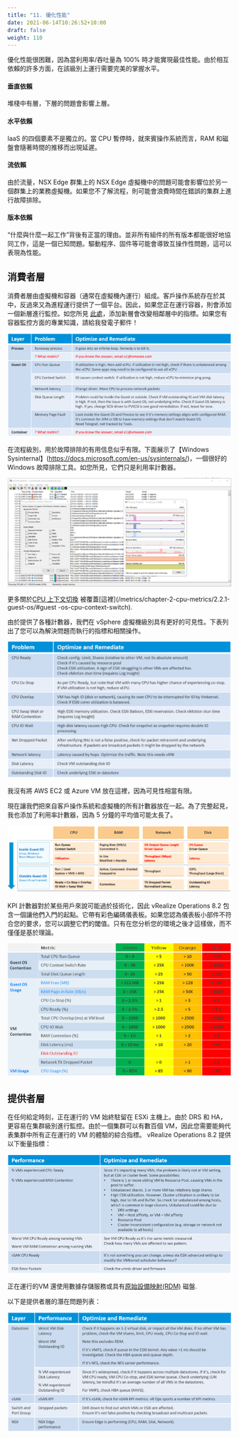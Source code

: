 ```yaml
---
title: "11. 優化性能"
date: 2021-06-14T10:26:52+10:00
draft: false
weight: 110
---
```


優化性能很困難，因為當利用率/吞吐量為 100% 時才能實現最佳性能。由於相互依賴的許多方面，在該級別上運行需要完美的掌握水平。

#### 垂直依賴

堆棧中有層，下層的問題會影響上層。

#### 水平依賴

IaaS 的四個要素不是獨立的。當 CPU 暫停時，就來賓操作系統而言，RAM 和磁盤會隨著時間的推移而出現延遲。

#### 流依賴

由於流量，NSX Edge 群集上的 NSX Edge 虛擬機中的問題可能會影響位於另一個群集上的業務虛擬機。如果您不了解流程，則可能會浪費時間在錯誤的集群上進行故障排除。

#### 版本依賴

“什麼與什麼一起工作”背後有正當的理由。並非所有組件的所有版本都能很好地協同工作，這是一個已知問題。驅動程序、固件等可能會導致互操作性問題，這可以表現為性能。

## 消費者層

消費者層由虛擬機和容器（通常在虛擬機內運行）組成。客戶操作系統存在於其中，反過來又為進程運行提供了一個平台。因此，如果您正在運行容器，則會添加一個新層進行監控。如您所見 [此處](/metrics/chapter-1-overview/)，添加新層會改變相鄰層中的指標。如果您有容器監控方面的專業知識，請給我發電子郵件！

![進程/客戶/容器層分解](1.2.11-fig-1.png)

在流程級別，用於故障排除的有用信息似乎有限。下面展示了【Windows Sysinternal】(https://docs.microsoft.com/en-us/sysinternals/)，一個很好的 Windows 故障排除工具。如您所見，它們只是利用率計數器。

![進程監視器示例](1.2.11-fig-2.png)

更多關於[CPU 上下文切換](https://en.wikipedia.org/wiki/Context_switch) 被覆蓋[這裡](/metrics/chapter-2-cpu-metrics/2.2.1-guest-os/#guest -os-cpu-context-switch).

由於提供了各種計數器，我們在 vSphere 虛擬機級別具有更好的可見性。下表列出了您可以為解決問題而執行的指標和相關操作。

![問題及補救表](1.2.11-fig-3.png)

我沒有將 AWS EC2 或 Azure VM 放在這裡，因為可見性相當有限。

現在讓我們把來自客戶操作系統和虛擬機的所有計數器放在一起。為了完整起見，我也添加了利用率計數器，因為 5 分鐘的平均值可能太長了。

![資源劃分](1.2.11-fig-4.png)

KPI 計數器對於某些用戶來說可能過於技術化，因此 vRealize Operations 8.2 包含一個讓他們入門的起點。它帶有彩色編碼儀表板。如果您認為儀表板小部件不符合您的要求，您可以調整它們的閾值。只有在您分析您的環境之後才這樣做，而不僅僅是基於理論。

![層和指標細分](1.2.11-fig-5.png)

## 提供者層

在任何給定時刻，正在運行的 VM 始終駐留在 ESXi 主機上。由於 DRS 和 HA，更容易在集群級別進行監控。由於一個集群可以有數百個 VM，因此您需要能夠代表集群中所有正在運行的 VM 的體驗的綜合指標。 vRealize Operations 8.2 提供以下衡量指標：

![性能和修復表](1.2.11-fig-6.png)

正在運行的VM 還使用數據存儲服務或具有[原始設備映射(RDM)](https://docs.vmware.com/en/VMware-vSphere/7.0/com.vmware.vsphere.storage.doc/GUID-9E206B41-4B2D-48F0-85A3-B8715D78E846.html) 磁盤.

以下是提供者層的潛在問題列表：

![提供者層和修復表](1.2.11-fig-7.png)